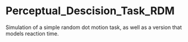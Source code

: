 # Perceptual_Descision_Task_RDM
Simulation of a simple random dot motion task, as well as a version that models reaction time. 
